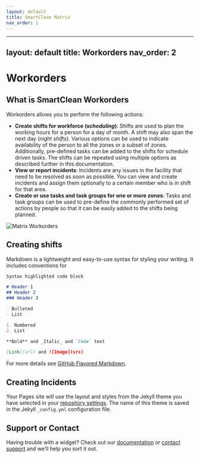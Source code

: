 ```yaml
---
layout: default
title: SmartClean Matrix
nav_order: 1
---
```


---
layout: default
title: Workorders
nav_order: 2
---

# Workorders

## What is SmartClean Workorders

Workorders allows you to perform the following actions:
- **Create shifts for workforce (_scheduling_)**: Shifts are used to plan the working hours for a person for a day of month. A shift may also span the next day (_night shifts_). Various options can be used to indicate availability of the person to all the zones or a subset of zones. Additionally, pre-defined tasks can be added to the shifts for schedule driven tasks. The shifts can be repeated using multiple options as described further in this documentation.
- **View or report incidents**: Incidents are any issues in the facility that need to be resolved as soon as possible. You can view and create incidents and assign them optionally to a certain member who is in shift for that area.
- **Create or use tasks and task groups for one or more zones**: Tasks and task groups can be used to pre-define the commonly performed set of actions by people so that it can be easily added to the shifts being planned.

![Matrix Workorders](https://www.smartclean.io/matrix/images/workforce-home.png)

## Creating shifts

Markdown is a lightweight and easy-to-use syntax for styling your writing. It includes conventions for

```markdown
Syntax highlighted code block

# Header 1
## Header 2
### Header 3

- Bulleted
- List

1. Numbered
2. List

**Bold** and _Italic_ and `Code` text

[Link](url) and ![Image](src)
```

For more details see [GitHub Flavored Markdown](https://guides.github.com/features/mastering-markdown/).

## Creating Incidents

Your Pages site will use the layout and styles from the Jekyll theme you have selected in your [repository settings](https://github.com/smartclean/smartclean.github.io/settings/pages). The name of this theme is saved in the Jekyll `_config.yml` configuration file.

## Support or Contact

Having trouble with a widget? Check out our [documentation](https://smartclean.github.io/) or [contact support](https://support.github.com/contact) and we’ll help you sort it out.
